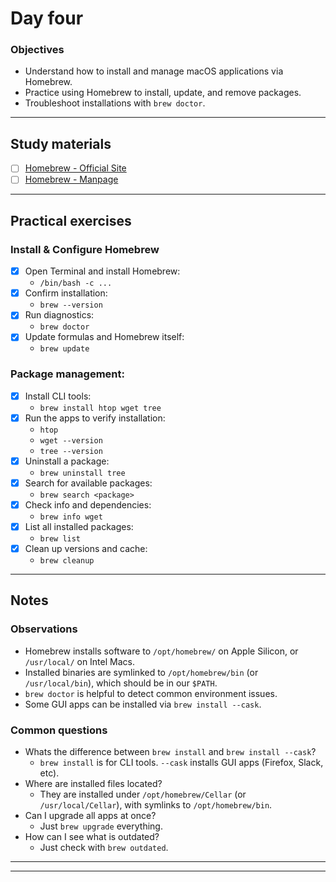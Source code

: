 # Day four

### Objectives

- Understand how to install and manage macOS applications via Homebrew.
- Practice using Homebrew to install, update, and remove packages.
- Troubleshoot installations with `brew doctor`.

---

## Study materials

- [ ] [Homebrew - Official Site](https://brew.sh/)
- [ ] [Homebrew - Manpage](https://docs.brew.sh/Manpage)

---

## Practical exercises

### Install & Configure Homebrew

- [x] Open Terminal and install Homebrew:
  - `/bin/bash -c ...`
- [x] Confirm installation:
  - `brew --version`
- [x] Run diagnostics:
  - `brew doctor`
- [x] Update formulas and Homebrew itself:
  - `brew update`

### Package management:

- [x] Install CLI tools:
  - `brew install htop wget tree`
- [x] Run the apps to verify installation:
  - `htop`
  - `wget --version`
  - `tree --version`
- [x] Uninstall a package:
  - `brew uninstall tree`
- [x] Search for available packages:
  - `brew search <package>`
- [x] Check info and dependencies:
  - `brew info wget`
- [x] List all installed packages:
  - `brew list`
- [x] Clean up versions and cache:
  - `brew cleanup`

---

## Notes

### Observations

- Homebrew installs software to `/opt/homebrew/` on Apple Silicon, or `/usr/local/` on Intel Macs.
- Installed binaries are symlinked to `/opt/homebrew/bin` (or `/usr/local/bin`), which should be in our `$PATH`.
- `brew doctor` is helpful to detect common environment issues.
- Some GUI apps can be installed via `brew install --cask`.

### Common questions

- Whats the difference between `brew install` and `brew install --cask`?
  - `brew install` is for CLI tools. `--cask` installs GUI apps (Firefox, Slack, etc).
- Where are installed files located?
  - They are installed under `/opt/homebrew/Cellar` (or `/usr/local/Cellar`), with symlinks to `/opt/homebrew/bin`.
- Can I upgrade all apps at once?
  - Just `brew upgrade` everything.
- How can I see what is outdated?
  - Just check with `brew outdated`.

 ---

---
